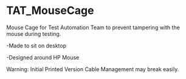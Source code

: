# TAT_MouseCage

Mouse Cage for Test Automation Team to prevent tampering with the mouse during testing.  

-Made to sit on desktop

-Designed around HP Mouse 


Warning:  Initial Printed Version Cable Management may break easily.
